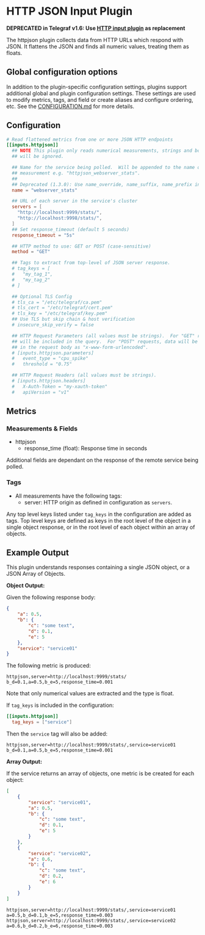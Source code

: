 # HTTP JSON Input Plugin

**DEPRECATED in Telegraf v1.6: Use [HTTP input plugin][] as replacement**

The httpjson plugin collects data from HTTP URLs which respond with JSON.  It
flattens the JSON and finds all numeric values, treating them as floats.

## Global configuration options <!-- @/docs/includes/plugin_config.md -->

In addition to the plugin-specific configuration settings, plugins support
additional global and plugin configuration settings. These settings are used to
modify metrics, tags, and field or create aliases and configure ordering, etc.
See the [CONFIGURATION.md][CONFIGURATION.md] for more details.

[CONFIGURATION.md]: ../../../docs/CONFIGURATION.md

## Configuration

```toml @sample.conf
# Read flattened metrics from one or more JSON HTTP endpoints
[[inputs.httpjson]]
  ## NOTE This plugin only reads numerical measurements, strings and booleans
  ## will be ignored.

  ## Name for the service being polled.  Will be appended to the name of the
  ## measurement e.g. "httpjson_webserver_stats".
  ##
  ## Deprecated (1.3.0): Use name_override, name_suffix, name_prefix instead.
  name = "webserver_stats"

  ## URL of each server in the service's cluster
  servers = [
    "http://localhost:9999/stats/",
    "http://localhost:9998/stats/",
  ]
  ## Set response_timeout (default 5 seconds)
  response_timeout = "5s"

  ## HTTP method to use: GET or POST (case-sensitive)
  method = "GET"

  ## Tags to extract from top-level of JSON server response.
  # tag_keys = [
  #   "my_tag_1",
  #   "my_tag_2"
  # ]

  ## Optional TLS Config
  # tls_ca = "/etc/telegraf/ca.pem"
  # tls_cert = "/etc/telegraf/cert.pem"
  # tls_key = "/etc/telegraf/key.pem"
  ## Use TLS but skip chain & host verification
  # insecure_skip_verify = false

  ## HTTP Request Parameters (all values must be strings).  For "GET" requests, data
  ## will be included in the query.  For "POST" requests, data will be included
  ## in the request body as "x-www-form-urlencoded".
  # [inputs.httpjson.parameters]
  #   event_type = "cpu_spike"
  #   threshold = "0.75"

  ## HTTP Request Headers (all values must be strings).
  # [inputs.httpjson.headers]
  #   X-Auth-Token = "my-xauth-token"
  #   apiVersion = "v1"
```

## Metrics

### Measurements & Fields

- httpjson
  - response_time (float): Response time in seconds

Additional fields are dependant on the response of the remote service being
polled.

### Tags

- All measurements have the following tags:
  - server: HTTP origin as defined in configuration as `servers`.

Any top level keys listed under `tag_keys` in the configuration are added as
tags.  Top level keys are defined as keys in the root level of the object in a
single object response, or in the root level of each object within an array of
objects.

## Example Output

This plugin understands responses containing a single JSON object, or a JSON
Array of Objects.

**Object Output:**

Given the following response body:

```json
{
    "a": 0.5,
    "b": {
        "c": "some text",
        "d": 0.1,
        "e": 5
    },
    "service": "service01"
}
```

The following metric is produced:

```shell
httpjson,server=http://localhost:9999/stats/ b_d=0.1,a=0.5,b_e=5,response_time=0.001
```

Note that only numerical values are extracted and the type is float.

If `tag_keys` is included in the configuration:

```toml
[[inputs.httpjson]]
  tag_keys = ["service"]
```

Then the `service` tag will also be added:

```shell
httpjson,server=http://localhost:9999/stats/,service=service01 b_d=0.1,a=0.5,b_e=5,response_time=0.001
```

**Array Output:**

If the service returns an array of objects, one metric is be created for each
object:

```json
[
    {
        "service": "service01",
        "a": 0.5,
        "b": {
            "c": "some text",
            "d": 0.1,
            "e": 5
        }
    },
    {
        "service": "service02",
        "a": 0.6,
        "b": {
            "c": "some text",
            "d": 0.2,
            "e": 6
        }
    }
]
```

```shell
httpjson,server=http://localhost:9999/stats/,service=service01 a=0.5,b_d=0.1,b_e=5,response_time=0.003
httpjson,server=http://localhost:9999/stats/,service=service02 a=0.6,b_d=0.2,b_e=6,response_time=0.003
```

[HTTP input plugin]: ../http/README.md
